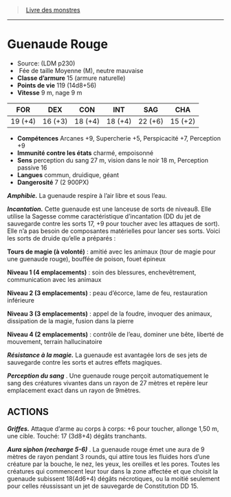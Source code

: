 ﻿> [Livre des monstres](tome_of_beasts.md)

---

# Guenaude Rouge

- Source: (LDM p230)
-  Fée de taille Moyenne (M), neutre mauvaise
- **Classe d’armure** 15 (armure naturelle)
- **Points de vie** 119 (14d8+56)
- **Vitesse** 9 m, nage 9 m

|FOR|DEX|CON|INT|SAG|CHA|
|---|---|---|---|---|---|
|19 (+4)|16 (+3)|18 (+4)|18 (+4)|22 (+6)|15 (+2)|

- **Compétences** Arcanes +9, Supercherie +5, Perspicacité +7, Perception +9
- **Immunité contre les états** charmé, empoisonné
- **Sens** perception du sang 27 m, vision dans le noir 18 m, Perception passive 16
- **Langues** commun, druidique, géant
- **Dangerosité** 7 (2 900PX)

**_Amphibie._** La guenaude respire à l’air libre et sous l’eau.

**_Incantation._** Cette guenaude est une lanceuse de sorts de niveau8. Elle utilise la Sagesse comme caractéristique d’incantation (DD du jet de sauvegarde contre les sorts 17, +9 pour toucher avec les attaques de sort). Elle n’a pas besoin de composantes matérielles pour lancer ses sorts. Voici les sorts de druide qu’elle a préparés :

**Tours de magie (à volonté)** : amitié avec les animaux (tour de magie pour une guenaude rouge), bouffée de poison, fouet épineux

**Niveau 1 (4 emplacements)** : soin des blessures, enchevêtrement, communication avec les animaux

**Niveau 2 (3 emplacements)** : peau d’écorce, lame de feu, restauration inférieure

**Niveau 3 (3 emplacements)** : appel de la foudre, invoquer des animaux, dissipation de la magie, fusion dans la pierre

**Niveau 4 (2 emplacements)** : contrôle de l’eau, dominer une bête, liberté de mouvement, terrain hallucinatoire

**_Résistance à la magie._** La guenaude est avantagée lors de ses jets de sauvegarde contre les sorts et autres effets magiques.

**_Perception du sang_** . Une guenaude rouge perçoit automatiquement le sang des créatures vivantes dans un rayon de 27 mètres et repère leur emplacement exact dans un rayon de 9mètres.

## ACTIONS

**_Griffes._** Attaque d’arme au corps à corps: +6 pour toucher, allonge 1,50 m, une cible. Touché: 17 (3d8+4) dégâts tranchants.

**_Aura siphon (recharge 5-6)_** . La guenaude rouge émet une aura de 9 mètres de rayon pendant 3 rounds, qui attire tous les fluides hors d’une créature par la bouche, le nez, les yeux, les oreilles et les pores. Toutes les créatures qui commencent leur tour dans la zone affectée et que choisit la guenaude subissent 18(4d6+4) dégâts nécrotiques, ou la moitié seulement pour celles réussissant un jet de sauvegarde de Constitution DD 15.

